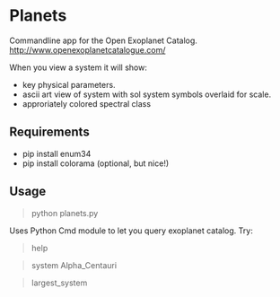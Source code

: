 Planets
=======

Commandline app for the Open Exoplanet Catalog.
http://www.openexoplanetcatalogue.com/

When you view a system it will show:
* key physical parameters.
* ascii art view of system with sol system symbols overlaid for scale.
* approriately colored spectral class

Requirements
------------

* pip install enum34
* pip install colorama (optional, but nice!)

Usage
-----

> python planets.py

Uses Python Cmd module to let you query exoplanet catalog.
Try:

> help

> system Alpha_Centauri

> largest_system



